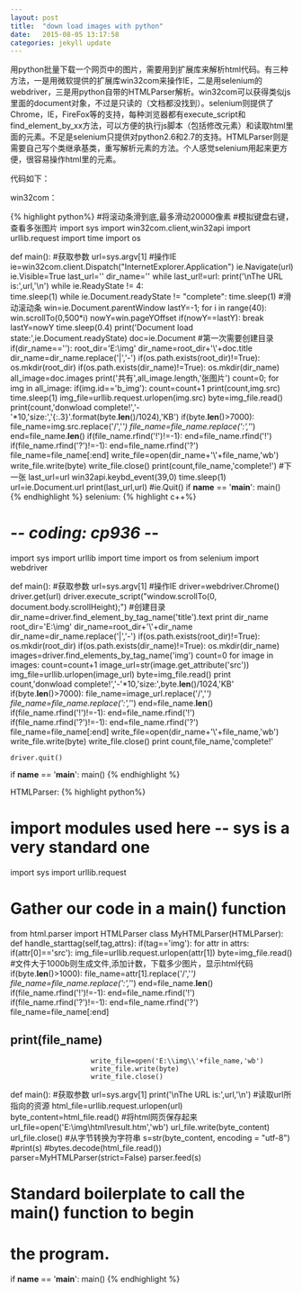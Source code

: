 ```yaml
---
layout: post
title:  "down load images with python"
date:   2015-08-05 13:17:58
categories: jekyll update
---
```

用python批量下载一个网页中的图片，需要用到扩展库来解析html代码。有三种方法，一是用微软提供的扩展库win32com来操作IE，二是用selenium的webdriver，三是用python自带的HTMLParser解析。win32com可以获得类似js里面的document对象，不过是只读的（文档都没找到）。selenium则提供了Chrome，IE，FireFox等的支持，每种浏览器都有execute_script和find_element_by_xx方法，可以方便的执行js脚本（包括修改元素）和读取html里面的元素。不足是selenium只提供对python2.6和2.7的支持。HTMLParser则是需要自己写个类继承基类，重写解析元素的方法。个人感觉selenium用起来更方便，很容易操作html里的元素。

代码如下：

win32com：

{% highlight python%}
#将滚动条滑到底,最多滑动20000像素
#模拟键盘右键，查看多张图片
import sys
import win32com.client,win32api
import urllib.request
import time
import os

def main():
    #获取参数
    url=sys.argv[1]
    #操作IE
    ie=win32com.client.Dispatch("InternetExplorer.Application")
    ie.Navigate(url)
    ie.Visible=True
    last_url=''
    dir_name=''
    while last_url!=url:
        print('\nThe URL is:',url,'\n')
        while ie.ReadyState != 4:    
            time.sleep(1)
        while ie.Document.readyState != "complete": 
            time.sleep(1)
        #滑动滚动条
        win=ie.Document.parentWindow
        lastY=-1;
        for i in range(40):
            win.scrollTo(0,500*i)
            nowY=win.pageYOffset
            if(nowY==lastY):
                break
            lastY=nowY
            time.sleep(0.4)
        print('Document load state:',ie.Document.readyState)
        doc=ie.Document
        #第一次需要创建目录
        if(dir_name==''):
            root_dir='E:\\img'
            dir_name=root_dir+'\\'+doc.title
            dir_name=dir_name.replace('|','-')
            if(os.path.exists(root_dir)!=True):
                os.mkdir(root_dir)
            if(os.path.exists(dir_name)!=True):
                os.mkdir(dir_name)
        all_image=doc.images
        print('共有',all_image.length,'张图片')
        count=0;
        for img in all_image:
            if(img.id=='b_img'):
                count=count+1
                print(count,img.src)
                time.sleep(1)
                img_file=urllib.request.urlopen(img.src)
                byte=img_file.read()
                print(count,'donwload complete!','-'*10,'size:','{:.3}'.format(byte.__len__()/1024),'KB')
                if(byte.__len__()>7000):
                    file_name=img.src.replace('/','_')
                    file_name=file_name.replace(':','_')
                    end=file_name.__len__()
                    if(file_name.rfind('!')!=-1):
                        end=file_name.rfind('!')
                    if(file_name.rfind('?')!=-1):
                        end=file_name.rfind('?')
                    file_name=file_name[:end]
                    write_file=open(dir_name+'\\'+file_name,'wb')
                    write_file.write(byte)
                    write_file.close()
                    print(count,file_name,'complete!')
        #下一张
        last_url=url
        win32api.keybd_event(39,0)
        time.sleep(1)
        url=ie.Document.url
        print(last_url,url)
    #ie.Quit()
if __name__ == '__main__':
    main()
{% endhighlight %}
selenium:
{% highlight c++%}
# -*- coding: cp936 -*-
import sys
import urllib
import time
import os
from selenium import webdriver

def main():
    #获取参数
    url=sys.argv[1]
    #操作IE
    driver=webdriver.Chrome()
    driver.get(url)
    driver.execute_script("window.scrollTo(0, document.body.scrollHeight);")
    #创建目录
    dir_name=driver.find_element_by_tag_name('title').text
    print dir_name
    root_dir='E:\\img'
    dir_name=root_dir+'\\'+dir_name
    dir_name=dir_name.replace('|','-')
    if(os.path.exists(root_dir)!=True):
        os.mkdir(root_dir)
    if(os.path.exists(dir_name)!=True):
        os.mkdir(dir_name)
    images=driver.find_elements_by_tag_name('img')
    count=0
    for image in images:
        count=count+1
        image_url=str(image.get_attribute('src'))
        img_file=urllib.urlopen(image_url)
        byte=img_file.read()
        print count,'donwload complete!','-'*10,'size:',byte.__len__()/1024,'KB'
        if(byte.__len__()>7000):
            file_name=image_url.replace('/','_')
            file_name=file_name.replace(':','_')
            end=file_name.__len__()
            if(file_name.rfind('!')!=-1):
                end=file_name.rfind('!')
            if(file_name.rfind('?')!=-1):
                end=file_name.rfind('?')
            file_name=file_name[:end]
            write_file=open(dir_name+'\\'+file_name,'wb')
            write_file.write(byte)
            write_file.close()
            print count,file_name,'complete!'

    driver.quit()
if __name__ == '__main__':
    main()
{% endhighlight %}

HTMLParser:
{% highlight python%}
# import modules used here -- sys is a very standard one
import sys
import urllib.request
# Gather our code in a main() function

from html.parser import HTMLParser
class MyHTMLParser(HTMLParser):
    def handle_starttag(self,tag,attrs):
        if(tag=='img'):
            for attr in attrs:
                if(attr[0]=='src'):
                    img_file=urllib.request.urlopen(attr[1])
                    byte=img_file.read()
                    #文件大于1000b则生成文件,添加计数，下载多少图片，显示html代码
                    if(byte.__len__()>1000):
                        file_name=attr[1].replace('/','_')
                        file_name=file_name.replace(':','_')
                        end=file_name.__len__()
                        if(file_name.rfind('!')!=-1):
                            end=file_name.rfind('!')
                        if(file_name.rfind('?')!=-1):
                            end=file_name.rfind('?')
                        file_name=file_name[:end]
##                        print(file_name)
                        write_file=open('E:\\img\\'+file_name,'wb')
                        write_file.write(byte)
                        write_file.close()

def main():
    #获取参数
    url=sys.argv[1]
    print('\nThe URL is:',url,'\n')
    #读取url所指向的资源
    html_file=urllib.request.urlopen(url)
    byte_content=html_file.read()
    #将html网页保存起来
    url_file=open('E:\\img\\html\\result.htm','wb')
    url_file.write(byte_content)
    url_file.close()
    #从字节转换为字符串
    s=str(byte_content, encoding = "utf-8")
    #print(s)
    #bytes.decode(html_file.read())
    parser=MyHTMLParser(strict=False)
    parser.feed(s)
# Standard boilerplate to call the main() function to begin
# the program.
if __name__ == '__main__':
    main()
{% endhighlight %}
